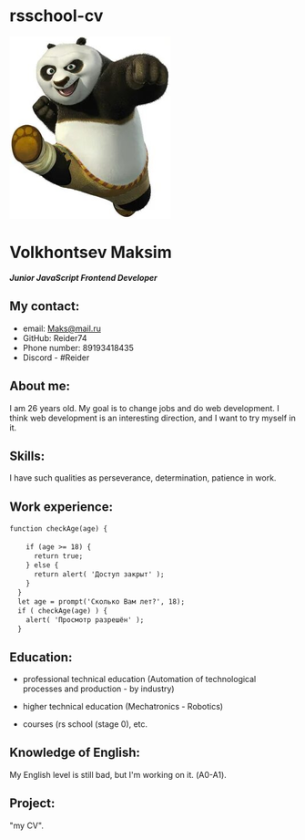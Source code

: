 # rsschool-cv 
![](Panda.jpg)
# **Volkhontsev Maksim**
***Junior JavaScript Frontend Developer***

 ## My contact:

- email: Maks@mail.ru
- GitHub: Reider74
- Phone number: 89193418435
- Discord - #Reider

## About me:

 <p>I am 26 years old. My goal is to change jobs and do web development.  I think web development is an interesting direction, and I want to try myself in it. </p>

## Skills:

I have such qualities as perseverance, determination, patience in work. 

## Work experience:

    function checkAge(age) {

		if (age >= 18) {
		  return true;
		} else {
		  return alert( 'Доступ закрыт' );
		}
	  }
	  let age = prompt('Сколько Вам лет?', 18);
	  if ( checkAge(age) ) {
		alert( 'Просмотр разрешён' );
	  } 



## Education: 

* professional technical education (Automation of technological processes and production - by industry)

* higher technical education (Mechatronics - Robotics)

* courses (rs school (stage 0), etc.

## Knowledge of English:

My English level is still bad, but I'm working on it. (А0-А1).

##  Project:

 "my CV".